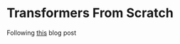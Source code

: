 # Transformers From Scratch

Following [this](https://blog.matdmiller.com/posts/2023-06-10_transformers/notebook.html#bigram-model) blog post
